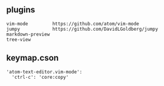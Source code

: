 ## plugins
```
vim-mode         https://github.com/atom/vim-mode
jumpy            https://github.com/DavidLGoldberg/jumpy
markdown-preview
tree-view
```

## keymap.cson
```
'atom-text-editor.vim-mode':
  'ctrl-c': 'core:copy'
```

